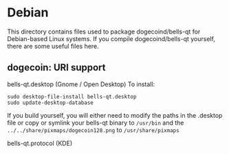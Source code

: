 
Debian
====================
This directory contains files used to package dogecoind/bells-qt
for Debian-based Linux systems. If you compile dogecoind/bells-qt yourself, there are some useful files here.

## dogecoin: URI support ##


bells-qt.desktop  (Gnome / Open Desktop)
To install:

	sudo desktop-file-install bells-qt.desktop
	sudo update-desktop-database

If you build yourself, you will either need to modify the paths in
the .desktop file or copy or symlink your bells-qt binary to `/usr/bin`
and the `../../share/pixmaps/dogecoin128.png` to `/usr/share/pixmaps`

bells-qt.protocol (KDE)

